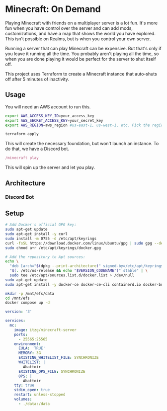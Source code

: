 # Minecraft: On Demand

Playing Minecraft with friends on a multiplayer server is a lot fun. It's more
fun when you have control over the server and can add mods, customizations, and
have a map that shows the world you have explored. This isn't possible on Realms, but is when you control your own server.

Running a server that can play Minecraft can be expensive. But that's only if
you leave it running all the time. You probably aren't playing all the time, so
when you are done playing it would be perfect for the server to shut itself off.

This project uses Terraform to create a Minecraft instance that auto-shuts off
after 5 minutes of inactivity.

## Usage

You will need an AWS account to run this.

```bash
export AWS_ACCESS_KEY_ID=your_access_key
export AWS_SECRET_ACCESS_KEY=your_secret_key
export AWS_REGION=aws_region #us-east-1, us-west-1, etc. Pick the region closest to you.

terraform apply
```

This will create the necessary foundation, but won't launch an instance. To do that, we have a Discord bot.

```js
/minecraft play
```

This will spin up the server and let you play.

## Architecture

### Discord Bot

## Setup

```bash
# Add Docker's official GPG key:
sudo apt-get update
sudo apt-get install -y curl
sudo install -m 0755 -d /etc/apt/keyrings
curl -fsSL https://download.docker.com/linux/ubuntu/gpg | sudo gpg --dearmor -o /etc/apt/keyrings/docker.gpg
sudo chmod a+r /etc/apt/keyrings/docker.gpg

# Add the repository to Apt sources:
echo \
  "deb [arch="$(dpkg --print-architecture)" signed-by=/etc/apt/keyrings/docker.gpg] https://download.docker.com/linux/ubuntu \
  "$(. /etc/os-release && echo "$VERSION_CODENAME")" stable" | \
  sudo tee /etc/apt/sources.list.d/docker.list > /dev/null
sudo apt-get update
sudo apt-get install -y docker-ce docker-ce-cli containerd.io docker-buildx-plugin docker-compose-plugin

mkdir -p /mnt/efs/data
cd /mnt/efs
docker compose up -d

```

```yaml
version: '3'

services:
  mc:
    image: itzg/minecraft-server
    ports:
      - 25565:25565
    environment:
      EULA: 'TRUE'
      MEMORY: 3G
      EXISTING_WHITELIST_FILE: SYNCHRONIZE
      WHITELIST: |
        Abattoir
      EXISTING_OPS_FILE: SYNCHRONIZE
      OPS: |
        Abattoir
    tty: true
    stdin_open: true
    restart: unless-stopped
    volumes:
      - ./data:/data
```
